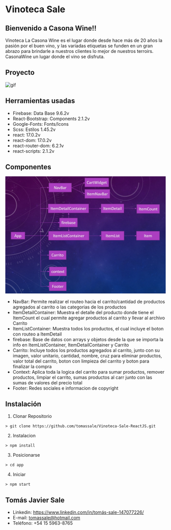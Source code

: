# Vinoteca Sale
## Bienvenido a Casona Wine!!
Vinoteca La Casona Wine es el lugar donde desde hace más de 20 años la pasión por el buen vino, y las variadas etiquetas se funden en un gran abrazo para brindarle a nuestros clientes lo mejor de nuestros terroirs. CasonaWine un lugar donde el vino se disfruta.
## Proyecto 
![gif](https://github.com/tomassale/Vinoteca-Sale-Final-ReactJs/blob/main/public/img/readme/CasonaWine.gif?raw=true)
## Herramientas usadas
* Firebase: Data Base 9.6.2v
* React-Bootstrap: Components 2.1.2v
* Google-Fonts: Fonts/Icons
* Scss: Estilos 1.45.2v
* react: 17.0.2v
* react-dom: 17.0.2v
* react-router-dom: 6.2.1v
* react-scripts: 2.1.2v
## Componentes
![imagen](https://github.com/tomassale/Vinoteca-Sale-Final-ReactJs/blob/main/public/img/readme/Componentes.jpeg?raw=true)
- NavBar: Permite realizar el routeo hacia el carrito/cantidad de productos agregados al carrito o las categorias de los productos
- ItemDetailContainer: Muestra el detalle del producto donde tiene el ItemCount el cual permite agregar productos al carrito y llevar al archivo Carrito
- ItemListContainer: Muestra todos los productos, el cual incluye el boton con routeo a ItemDetail
- firebase: Base de datos con arrays y objetos desde la que se importa la info en ItemListContainer, ItemDetailContainer y Carrito
- Carrito: Incluye todos los productos agregados al carrito, junto con su imagen, valor unitario, cantidad, nombre, cruz para eliminar productos, valor total del carrito, boton con limpieza del carrito y boton para finalizar la compra
- Context: Aplica toda la logica del carrito para sumar productos, remover productos, limpiar el carrito, sumas productos al carr junto con las sumas de valores del precio total
- Footer: Redes sociales e informacion de copyright
## Instalación
1. Clonar Repositorio
```
> git clone https://github.com/tomassale/Vinoteca-Sale-ReactJS.git
```
2. Instalacion
```
> npm install
```
3. Posicionarse
```
> cd app
```
4. Iniciar
```
> npm start
```
## Tomás Javier Sale
* Linkedin: https://www.linkedin.com/in/tomás-sale-147077226/
* E-mail: tomassale@hotmail.com
* Teléfono: +54 15 5963-8765
